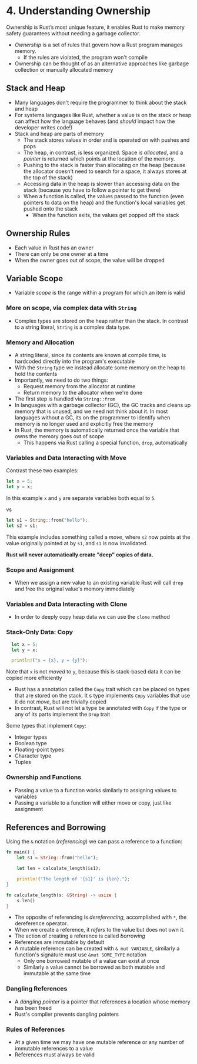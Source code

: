 # 4. Understanding Ownership

Ownership is Rust’s most unique feature, it enables Rust to make memory safety guarantees without needing a garbage collector.

- _Ownership_ is a set of rules that govern how a Rust program manages memory.
  - If the rules are violated, the program won't compile
- Ownership can be thought of as an alternative approaches like garbage collection or manually allocated memory

## Stack and Heap

- Many languages don't require the programmer to think about the stack and heap
- For systems languages like Rust, whether a value is on the stack or heap can affect how the language behaves (and _should_ impact how the developer writes code!)
- Stack and heap are parts of memory
  - The stack stores values in order and is operated on with pushes and pops
  - The heap, in contrast, is less organized. Space is _allocated_, and a _pointer_ is returned which points at the location of the memory.
  - Pushing to the stack is faster than allocating on the heap (because the allocator doesn't need to search for a space, it always stores at the top of the stack)
  - Accessing data in the heap is slower than accessing data on the stack (because you have to follow a pointer to get there)
  - When a function is called, the values passed to the function (even pointers to data on the heap) and the function's local variables get pushed onto the stack
    - When the function exits, the values get popped off the stack

## Ownership Rules

- Each value in Rust has an owner
- There can only be one owner at a time
- When the owner goes out of scope, the value will be dropped

## Variable Scope

- Variable _scope_ is the range within a program for which an item is valid

### More on scope, via complex data with `String`
- Complex types are stored on the heap rather than the stack. In contrast to a string literal, `String` is a complex data type.

### Memory and Allocation

- A string literal, since its contents are known at compile time, is hardcoded directly into the program's executable
- With the `String` type we instead allocate some memory on the heap to hold the contents
- Importantly, we need to do two things:
  - Request memory from the allocator at runtime
  - Return memory to the allocator when we're done
- The first step is handled via `String::from`
- In languages with a garbage collector (GC), the GC tracks and cleans up memory that is unused, and we need not think about it. In most languages without a GC, its on the programmer to identify when memory is no longer used and explicitly free the memory
- In Rust, the memory is automatically returned once the variable that owns the memory goes out of scope
  - This happens via Rust calling a special function, `drop`, automatically

### Variables and Data Interacting with Move

Contrast these two examples:

```rs
let x = 5;
let y = x;
```

In this example `x` and `y` are separate variables both equal to `5`.

vs

```rs
let s1 = String::from("hello");
let s2 = s1;
```

This example includes something called a _move_, where `s2` now points at the value originally pointed at by `s1`, and `s1` is now invalidated.

**Rust will never automatically create "deep" copies of data.**

### Scope and Assignment

- When we assign a new value to an existing variable Rust will call `drop` and free the original value's memory immediately

### Variables and Data Interacting with Clone

- In order to deeply copy heap data we can use the `clone` method

### Stack-Only Data: Copy

```rs
  let x = 5;
  let y = x;

  println!("x = {x}, y = {y}");
```

Note that `x` is not _moved_ to `y`, because this is stack-based data it can be copied more efficiently

- Rust has a annotation called the `Copy` trait which can be placed on types that are stored on the stack. It s type implements `Copy` variables that use it do not _move_, but are trivially copied
- In contrast, Rust will not let a type be annotated with `Copy` if the type or any of its parts implement the `Drop` trait

Some types that implement `Copy`:
- Integer types
- Boolean type
- Floating-point types
- Character type
- Tuples

### Ownership and Functions

- Passing a value to a function works similarly to assigning values to variables
- Passing a variable to a function will either move or copy, just like assignment

## References and Borrowing

Using the `&` notation (_referencing_) we can pass a reference to a function:

```rs
fn main() {
    let s1 = String::from("hello");

    let len = calculate_length(&s1);

    println!("The length of '{s1}' is {len}.");
}

fn calculate_length(s: &String) -> usize {
    s.len()
}
```

- The opposite of referencing is _dereferencing_, accomplished with `*`, the dereference operator.
- When we create a reference, it _refers_ to the value but does not own it.
- The action of creating a reference is called _borrowing_
- References are immutable by default
- A mutable reference can be created with `& mut VARIABLE`, similarly a function's signature must use `&mut SOME_TYPE` notation
  - Only one borrowed mutable of a value can exist at once
  - Similarly a value cannot be borrowed as both mutable and immutable at the same time

### Dangling References

- A _dangling pointer_ is a pointer that references a location whose memory has been freed
- Rust's compiler prevents dangling pointers

### Rules of References

- At a given time we may have one mutable reference or any number of immutable references to a value
- References must always be valid